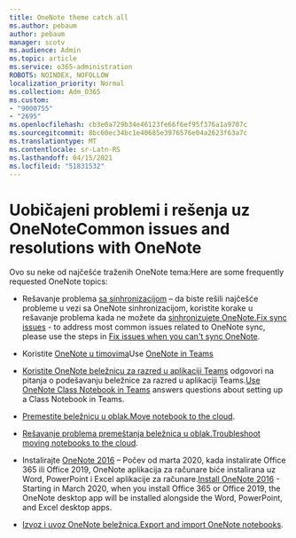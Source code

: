 ```yaml
---
title: OneNote theme catch all
ms.author: pebaum
author: pebaum
manager: scotv
ms.audience: Admin
ms.topic: article
ms.service: o365-administration
ROBOTS: NOINDEX, NOFOLLOW
localization_priority: Normal
ms.collection: Adm_O365
ms.custom:
- "9000755"
- "2695"
ms.openlocfilehash: cb3e0a729b34e46123fe66f6ef95f376a1a9707c
ms.sourcegitcommit: 8bc60ec34bc1e40685e3976576e04a2623f63a7c
ms.translationtype: MT
ms.contentlocale: sr-Latn-RS
ms.lasthandoff: 04/15/2021
ms.locfileid: "51831532"
---
```

# <a name="common-issues-and-resolutions-with-onenote"></a><span data-ttu-id="53a8a-102">Uobičajeni problemi i rešenja uz OneNote</span><span class="sxs-lookup"><span data-stu-id="53a8a-102">Common issues and resolutions with OneNote</span></span>

<span data-ttu-id="53a8a-103">Ovo su neke od najčešće traženih OneNote tema:</span><span class="sxs-lookup"><span data-stu-id="53a8a-103">Here are some frequently requested OneNote topics:</span></span>

- <span data-ttu-id="53a8a-104">Rešavanje problema [sa sinhronizacijom](https://support.office.com/article/299495ef-66d1-448f-90c1-b785a6968d45) – da biste rešili najčešće probleme u vezi sa OneNote sinhronizacijom, koristite korake u rešavanje problema kada ne možete da [sinhronizujete OneNote.](https://support.office.com/article/Fix-issues-when-you-can-t-sync-OneNote-299495ef-66d1-448f-90c1-b785a6968d45)</span><span class="sxs-lookup"><span data-stu-id="53a8a-104">[Fix sync issues](https://support.office.com/article/299495ef-66d1-448f-90c1-b785a6968d45) - to address most common issues related to OneNote sync, please use the steps in [Fix issues when you can't sync OneNote](https://support.office.com/article/Fix-issues-when-you-can-t-sync-OneNote-299495ef-66d1-448f-90c1-b785a6968d45).</span></span>

- <span data-ttu-id="53a8a-105">Koristite [OneNote u timovima](https://support.microsoft.com/office/0ec78cc3-ba3b-4279-a88e-aa40af9865c2)</span><span class="sxs-lookup"><span data-stu-id="53a8a-105">Use [OneNote in Teams](https://support.microsoft.com/office/0ec78cc3-ba3b-4279-a88e-aa40af9865c2)</span></span> 

- <span data-ttu-id="53a8a-106">[Koristite OneNote beležnicu za razred u aplikaciji Teams](https://support.office.com/article/bd77f11f-27cd-4d41-bfbd-2b11799f1440) odgovori na pitanja o podešavanju beležnice za razred u aplikaciji Teams.</span><span class="sxs-lookup"><span data-stu-id="53a8a-106">[Use OneNote Class Notebook in Teams](https://support.office.com/article/bd77f11f-27cd-4d41-bfbd-2b11799f1440) answers questions about setting up a Class Notebook in Teams.</span></span>

- <span data-ttu-id="53a8a-107">[Premestite beležnicu u oblak.](https://support.office.com/article/d5c28b91-7b9c-45be-8f0c-529bdbba019a)</span><span class="sxs-lookup"><span data-stu-id="53a8a-107">[Move notebook to the cloud](https://support.office.com/article/d5c28b91-7b9c-45be-8f0c-529bdbba019a).</span></span>

- <span data-ttu-id="53a8a-108">[Rešavanje problema premeštanja beležnica u oblak.](https://support.office.com/article/70528107-11dc-4f3f-b695-b150059dfd78)</span><span class="sxs-lookup"><span data-stu-id="53a8a-108">[Troubleshoot moving notebooks to the cloud](https://support.office.com/article/70528107-11dc-4f3f-b695-b150059dfd78).</span></span>

- <span data-ttu-id="53a8a-109">Instalirajte [OneNote 2016](https://support.office.com/article/c08068d8-b517-4464-9ff2-132cb9c45c08) – Počev od marta 2020, kada instalirate Office 365 ili Office 2019, OneNote aplikacija za računare biće instalirana uz Word, PowerPoint i Excel aplikacije za računare.</span><span class="sxs-lookup"><span data-stu-id="53a8a-109">[Install OneNote 2016](https://support.office.com/article/c08068d8-b517-4464-9ff2-132cb9c45c08) -  Starting in March 2020, when you install Office 365 or Office 2019, the OneNote desktop app will be installed alongside the Word, PowerPoint, and Excel desktop apps.</span></span>

- <span data-ttu-id="53a8a-110">[Izvoz i uvoz OneNote beležnica.](https://support.office.com/article/a4b60da5-8f33-464e-b1ba-b95ce540f309)</span><span class="sxs-lookup"><span data-stu-id="53a8a-110">[Export and import OneNote notebooks](https://support.office.com/article/a4b60da5-8f33-464e-b1ba-b95ce540f309).</span></span>
